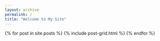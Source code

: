 ```yaml
---
layout: archive
permalink: /
title: "Welcome to My Site"
---
```


<div class="tiles">
{% for post in site.posts %}
	{% include post-grid.html %}
{% endfor %}
</div><!-- /.tiles -->
